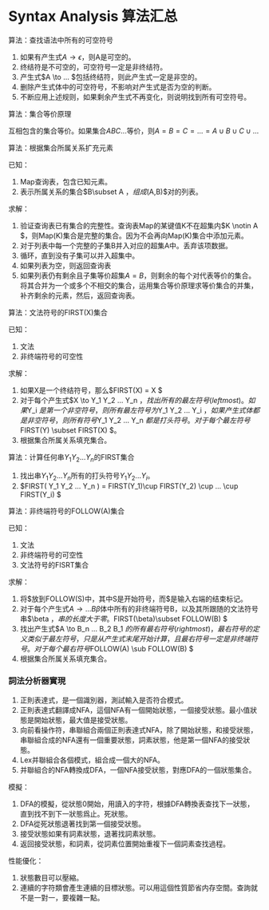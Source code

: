 # Syntax Analysis 算法汇总

算法：查找语法中所有的可空符号

1. 如果有产生式$A \to \epsilon$，则A是可空的。
2. 终结符是不可空的，可空符号一定是非终结符。
3. 产生式$A \to ... $包括终结符，则此产生式一定是非空的。
4. 删除产生式体中的可空符号，不影响对产生式是否为空的判断。
5. 不断应用上述规则，如果剩余产生式不再变化，则说明找到所有可空符号。

算法：集合等价原理

互相包含的集合等价。如果集合$ABC...$等价，则$A=B=C=...=A \cup B \cup C \cup ...$

算法：根据集合所属关系扩充元素

已知：

1. Map查询表，包含已知元素。
2. 表示所属关系的集合$B\subset A $，组成$(A,B)$对的列表。

求解：

1. 验证查询表已有集合的完整性。查询表Map的某键值K不在超集内$K \notin A $，则Map(K)集合是完整的集合。因为不会再向Map(K)集合中添加元素。
2. 对于列表中每一个完整的子集B并入对应的超集A中。丢弃该项数据。
3. 循环，直到没有子集可以并入超集中。
4. 如果列表为空，则返回查询表
5. 如果列表仍有剩余且子集等价超集$A = B$，则剩余的每个对代表等价的集合。将其合并为一个或多个不相交的集合，运用集合等价原理求等价集合的并集，补齐剩余的元素，然后，返回查询表。

算法：文法符号的FIRST(X)集合

已知：

1. 文法
2. 非终端符号的可空性

求解：

1. 如果X是一个终结符号，那么$FIRST(X) =  X  $
2. 对于每个产生式$X \to Y_1 Y_2 ... Y_n $，找出所有的最左符号(leftmost)。如果$Y_i $是第一个非空符号，则所有最左符号为$Y_1 Y_2 ... Y_i $，如果产生式体都是非空符号，则所有符号$Y_1 Y_2 ... Y_n $都是打头符号。对于每个最左符号$FIRST(Y) \subset FIRST(X) $。
3. 根据集合所属关系填充集合。

算法：计算任何串$Y_1 Y_2 ... Y_n$的FIRST集合

1. 找出串$Y_1 Y_2 ... Y_n$所有的打头符号$Y_1 Y_2 ... Y_i$。
2. $FIRST( Y_1 Y_2 ... Y_n ) = FIRST(Y_1)\cup FIRST(Y_2) \cup ... \cup FIRST(Y_i) $ 

算法：非终端符号的FOLLOW(A)集合

已知：

1. 文法
2. 非终端符号的可空性
3. 文法符号的FISRT集合

求解：

1. 将\$放到FOLLOW(S)中，其中S是开始符号，而\$是输入右端的结束标记。
2. 对于每个产生式$A \to ...B \beta$体中所有的非终端符号B，以及其所跟随的文法符号串$\beta $，串的长度大于零。$FIRST(\beta)\subset FOLLOW(B) $
3. 找出产生式$A \to B_n ... B_2 B_1 $的所有最右符号(rightmost)，最右符号的定义类似于最左符号，只是从产生式末尾开始计算，且最右符号一定是非终端符号。对于每个最右符号$FOLLOW(A) \sub FOLLOW(B) $
4. 根据集合所属关系填充集合。

### 詞法分析器實現

1. 正則表達式，是一個識別器，測試輸入是否符合模式。
2. 正則表達式翻譯成NFA，這個NFA有一個開始狀態，一個接受狀態。最小值狀態是開始狀態，最大值是接受狀態。
3. 向前看操作符，串聯組合兩個正則表達式NFA，除了開始狀態，和接受狀態，串聯組合成的NFA還有一個重要狀態，詞素狀態，他是第一個NFA的接受狀態。
4. Lex并聯組合各個模式，組合成一個大的NFA。
5. 并聯組合的NFA轉換成DFA，一個NFA接受狀態，對應DFA的一個狀態集合。

模擬：

1. DFA的模擬，從狀態0開始，用讀入的字符，根據DFA轉換表查找下一狀態，直到找不到下一狀態爲止。死狀態。
2. DFA從死狀態退著找到第一個接受狀態。
3. 接受狀態如果有詞素狀態，退著找詞素狀態。
4. 返回接受狀態，和詞素，從詞素位置開始重複下一個詞素查找過程。

性能優化：

1. 狀態數目可以壓縮。
2. 連續的字符類會產生連續的目標狀態。可以用這個性質節省内存空間。查詢就不是一對一，要複雜一點。